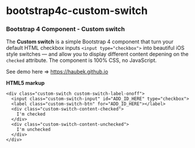 # bootstrap4c-custom-switch

### Bootstrap 4 Component - Custom switch

The **Custom switch** is a simple Bootstrap 4 component that turn your default HTML checkbox inputs `<input type="checkbox">` into beautiful iOS style switches — and allow you to display different content depening on the `checked` attribute. The component is 100% CSS, no JavaScript.

See demo here => https://haubek.github.io

**HTML5 markup**
```
<div class="custom-switch custom-switch-label-onoff">
  <input class="custom-switch-input" id="ADD_ID_HERE" type="checkbox">
  <label class="custom-switch-btn" for="ADD_ID_HERE"></label>
  <div class="custom-switch-content-checked">
    I'm checked
  </div>
  <div class="custom-switch-content-unchecked">
    I'm unchecked
  </div>
</div>
```
